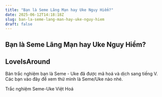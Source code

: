```yaml
---
title: "Bạn là Seme Lãng Mạn hay Uke Nguy Hiểm?"
date: 2025-06-12T14:18:18Z
slug: ban-la-seme-lang-man-hay-uke-nguy-hiem
draft: false
---
```


## Bạn là Seme Lãng Mạn hay Uke Nguy Hiểm?

## LoveIsAround

Bản trắc nghiệm bạn là Seme - Uke đã được mã hoá và dịch sang tiếng V. Các bạn vào đây để xem thử mình là Seme/Uke nào nhé.

Trắc nghiệm Seme-Uke Việt Hoá